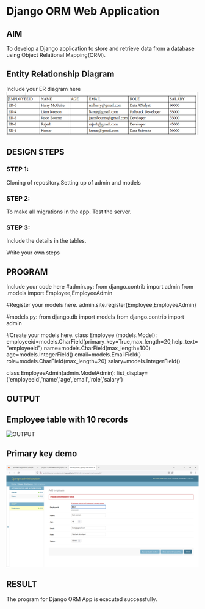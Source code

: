 # Django ORM Web Application

## AIM
To develop a Django application to store and retrieve data from a database using Object Relational Mapping(ORM).

## Entity Relationship Diagram

Include your ER diagram here
![OUTPUT](images/pic3.png)

## DESIGN STEPS

### STEP 1:
Cloning of repository.Setting up of admin and models
### STEP 2:
To make all migrations in the app. Test the server.
### STEP 3:
Include the details in the tables.

Write your own steps

## PROGRAM

Include your code here
#admin.py:
from django.contrib import admin
from .models import Employee,EmployeeAdmin

#Register your models here.
admin.site.register(Employee,EmployeeAdmin)

#models.py:
from django.db import models
from django.contrib import admin

#Create your models here.
class Employee (models.Model):
    employeeid=models.CharField(primary_key=True,max_length=20,help_text="employeeid")
    name=models.CharField(max_length=100)
    age=models.IntegerField()
    email=models.EmailField()
    role=models.CharField(max_length=20)
    salary=models.IntegerField()

class EmployeeAdmin(admin.ModelAdmin):
    list_display=('employeeid','name','age','email','role','salary')


## OUTPUT

## Employee table with 10 records
![OUTPUT](images/PICTURE1.png)

## Primary key demo
![OUTPUT](images/PICTURE2.png)

## RESULT
The program for Django ORM App is executed successfully.
